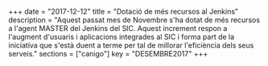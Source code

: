 +++
date        = "2017-12-12"
title       = "Dotació de més recursos al Jenkins"
description = "Aquest passat mes de Novembre s'ha dotat de més recursos a l'agent MASTER del Jenkins del SIC. Aquest increment respon a l'augment d'usuaris i aplicacions integrades al SIC i forma part de la iniciativa que s'està duent a terme per tal de millorar l'eficiència dels seus serveis."
sections    = ["canigo"]
key         = "DESEMBRE2017"
+++
